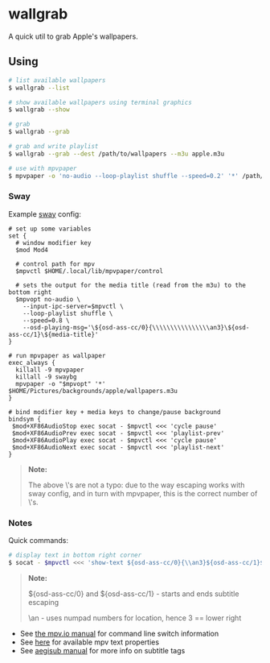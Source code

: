 # wallgrab

A quick util to grab Apple's wallpapers.

## Using

```sh
# list available wallpapers
$ wallgrab --list

# show available wallpapers using terminal graphics
$ wallgrab --show

# grab
$ wallgrab --grab

# grab and write playlist
$ wallgrab --grab --dest /path/to/wallpapers --m3u apple.m3u

# use with mpvpaper
$ mpvpaper -o 'no-audio --loop-playlist shuffle --speed=0.2' '*' /path/to/wallpapers/apple.m3u
```

### Sway

Example [sway](https://swaywm.org) config:

```gitconfig
# set up some variables
set {
  # window modifier key
  $mod Mod4

  # control path for mpv
  $mpvctl $HOME/.local/lib/mpvpaper/control

  # sets the output for the media title (read from the m3u) to the bottom right
  $mpvopt no-audio \
    --input-ipc-server=$mpvctl \
    --loop-playlist shuffle \
    --speed=0.8 \
    --osd-playing-msg='\${osd-ass-cc/0}{\\\\\\\\\\\\\\\\an3}\${osd-ass-cc/1}\${media-title}'
}

# run mpvpaper as wallpaper
exec_always {
  killall -9 mpvpaper
  killall -9 swaybg
  mpvpaper -o "$mpvopt" '*' $HOME/Pictures/backgrounds/apple/wallpapers.m3u
}

# bind modifier key + media keys to change/pause background
bindsym {
 $mod+XF86AudioStop exec socat - $mpvctl <<< 'cycle pause'
 $mod+XF86AudioPrev exec socat - $mpvctl <<< 'playlist-prev'
 $mod+XF86AudioPlay exec socat - $mpvctl <<< 'cycle pause'
 $mod+XF86AudioNext exec socat - $mpvctl <<< 'playlist-next'
}
```

> **Note:**
>
> The above \\'s are not a typo: due to the way escaping works with sway
> config, and in turn with mpvpaper, this is the correct number of \\'s.

### Notes

Quick commands:

```sh
# display text in bottom right corner
$ socat - $mpvctl <<< 'show-text ${osd-ass-cc/0}{\\an3}${osd-ass-cc/1}${media-title}'
```

> **Note:**
>
> ${osd-ass-cc/0} and ${osd-ass-cc/1} - starts and ends subtitle escaping
>
> \an<pos> - uses numpad numbers for location, hence 3 == lower right

- See [the mpv.io manual][mpvio] for command line switch information
- See [here][mpvprops] for available mpv text properties
- See [aegisub manual][aegisub] for more info on subtitle tags

[mpvio]: https://mpv.io/manual/stable/
[mpvprops]: https://mpv.io/manual/stable/#properties
[aegisub]: https://aegisub.org/docs/latest/ass_tags/
